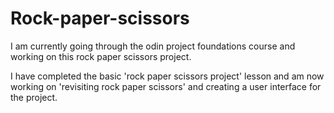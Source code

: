 # Rock-paper-scissors

I am currently going through the odin project foundations course and working on this rock paper scissors project.

I have completed the basic 'rock paper scissors project' lesson and am now working on 'revisiting rock paper scissors' and creating a user interface for the project.